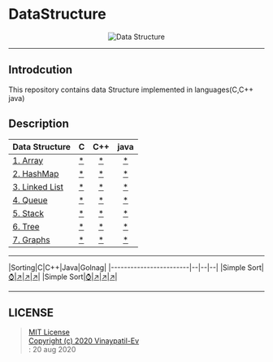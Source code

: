 # DataStructure
<p align="center">
<img src="https://github.com/Vinaypatil-Ev/vinEv_DataStructure/blob/master/Documents/img/data_strucuture1.png" alt="Data Structure">
</p>

----------------------------------------------------------------------------------
## Introdcution
This repository contains data Structure implemented in languages(C,C++ java)</br>

## Description


|Data Structure|C|C++|java|
|----------------------|--|:--:|:--:|
|[1. Array](1.Array)|[*](1.Array/C/array.c)|[*](1.Array/C++/Array.cpp)|[*](1.Array/Java/Array1D.java)|
|[2. HashMap](2.HashMap)|[*](2.HashMap/C/HashMap.c)|[*](2.HashMap/C++/HashMap.cpp)|[*](2.HashMap/Java/HashMapImpl.java)|
|[3. Linked List](3.LinkedList)|[*](3.LinkedList/C/LinkedList.c)|[*](3.LinkedList/C++/LinkedList.cpp)|[*](3.LinkedList/Java/LinkedListImpl.java)|
|[4. Queue](4.Queue)|[*](4.Queue/C/Queue.c)|[*](4.Queue/C++/Queue.cpp)|[*](4.Queue/Java/QueueImpl.java)|
|[5. Stack](5.Stack)|[*](5.Stack/C/Stack.c)|[*](5.Stack/C++/Stack.cpp)|[*](5.Stack/Java/StackImpl.java)|
|[6. Tree](6.Tree)|[*](6.Tree)|[*](6.Tree)|[*](6.Tree/Java/BTreeImpl.java)|
|[7. Graphs](7.Graphs)|[*](7.Graphs/C/Graph.c)|[*](7.Graphs/C++/Graph.cpp)|[*](7.Graphs/Java/BFSGraph/BFSGraphImpl.java)|

---

|Sorting|C|C++|Java|Golnag|
|------------------------|--|--|--|
|Simple Sort|[:watch:]()|[:arrow_upper_right:](1.Array/C/array.c)|[:arrow_upper_right:](1.Array/C++/Array.cpp)|[:arrow_upper_right:](1.Array/Java/Array1D.java)|
|Simple Sort|[:watch:]()|[:arrow_upper_right:](1.Array/C/array.c)|[:arrow_upper_right:](1.Array/C++/Array.cpp)|[:arrow_upper_right:](1.Array/Java/Array1D.java)|


---


## LICENSE
> [MIT License](LICENSE)</br>[Copyright (c) 2020 Vinaypatil-Ev](LICENSE)</br>: 20 aug 2020
